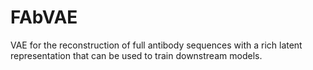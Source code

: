 # FAbVAE
VAE for the reconstruction of full antibody sequences with a rich latent representation that can be used to train downstream models.
